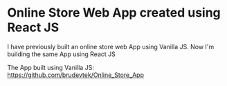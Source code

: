 # Online Store Web App created using React JS

I have previously built an online store web App using Vanilla JS. Now I'm building the same App using React JS

The App built using Vanilla JS: https://github.com/brudevtek/Online_Store_App

